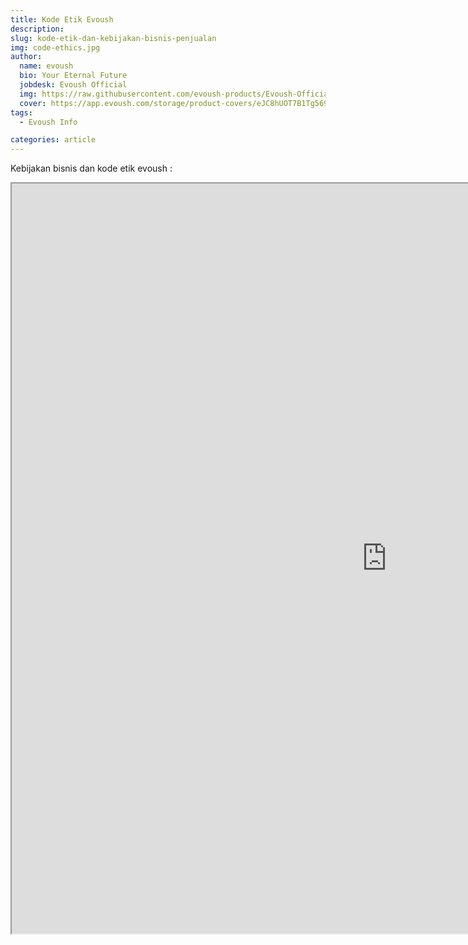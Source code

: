 ```yaml
---
title: Kode Etik Evoush
description: 
slug: kode-etik-dan-kebijakan-bisnis-penjualan
img: code-ethics.jpg
author:
  name: evoush
  bio: Your Eternal Future
  jobdesk: Evoush Official
  img: https://raw.githubusercontent.com/evoush-products/Evoush-Official-Website/master/static/icon_128.png
  cover: https://app.evoush.com/storage/product-covers/eJC8hUOT7B1Tg56943hWhsI9KMH8k7CdRe2OFDbo.jpg
tags:
  - Evoush Info

categories: article
---  
```


Kebijakan bisnis dan kode etik evoush :  

<div class="embed-responsive embed-responsive-4by3">
<iframe src="https://drive.google.com/file/d/1NiwGRpVuzSrUWKFXWF_QaxiGiGs1MIwl/preview" width="1200" height="1200" allow="autoplay"></iframe>
</div>

